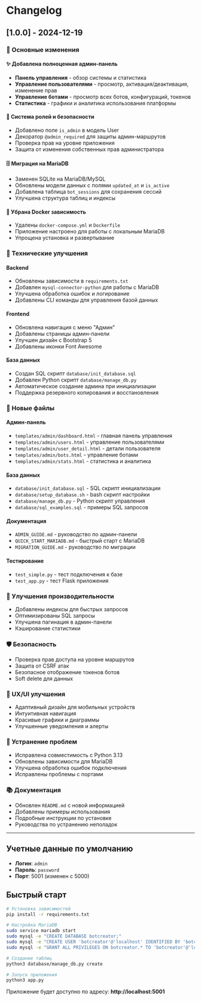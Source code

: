 # Changelog

## [1.0.0] - 2024-12-19

### 🎉 Основные изменения

#### ✨ Добавлена полноценная админ-панель
- **Панель управления** - обзор системы и статистика
- **Управление пользователями** - просмотр, активация/деактивация, изменение прав
- **Управление ботами** - просмотр всех ботов, конфигураций, токенов
- **Статистика** - графики и аналитика использования платформы

#### 🔐 Система ролей и безопасности
- Добавлено поле `is_admin` в модель User
- Декоратор `@admin_required` для защиты админ-маршрутов
- Проверка прав на уровне приложения
- Защита от изменения собственных прав администратора

#### 🗄️ Миграция на MariaDB
- Заменен SQLite на MariaDB/MySQL
- Обновлены модели данных с полями `updated_at` и `is_active`
- Добавлена таблица `bot_sessions` для сохранения сессий
- Улучшена структура таблиц и индексы

#### 🧹 Убрана Docker зависимость
- Удалены `docker-compose.yml` и `Dockerfile`
- Приложение настроено для работы с локальным MariaDB
- Упрощена установка и развертывание

### 🔧 Технические улучшения

#### Backend
- Обновлены зависимости в `requirements.txt`
- Добавлен `mysql-connector-python` для работы с MariaDB
- Улучшена обработка ошибок и логирование
- Добавлены CLI команды для управления базой данных

#### Frontend
- Обновлена навигация с меню "Админ"
- Добавлены страницы админ-панели
- Улучшен дизайн с Bootstrap 5
- Добавлены иконки Font Awesome

#### База данных
- Создан SQL скрипт `database/init_database.sql`
- Добавлен Python скрипт `database/manage_db.py`
- Автоматическое создание админа при инициализации
- Поддержка резервного копирования и восстановления

### 📁 Новые файлы

#### Админ-панель
- `templates/admin/dashboard.html` - главная панель управления
- `templates/admin/users.html` - управление пользователями
- `templates/admin/user_detail.html` - детали пользователя
- `templates/admin/bots.html` - управление ботами
- `templates/admin/stats.html` - статистика и аналитика

#### База данных
- `database/init_database.sql` - SQL скрипт инициализации
- `database/setup_database.sh` - bash скрипт настройки
- `database/manage_db.py` - Python скрипт управления
- `database/sql_examples.sql` - примеры SQL запросов

#### Документация
- `ADMIN_GUIDE.md` - руководство по админ-панели
- `QUICK_START_MARIADB.md` - быстрый старт с MariaDB
- `MIGRATION_GUIDE.md` - руководство по миграции

#### Тестирование
- `test_simple.py` - тест подключения к базе
- `test_app.py` - тест Flask приложения

### 🚀 Улучшения производительности

- Добавлены индексы для быстрых запросов
- Оптимизированы SQL запросы
- Улучшена пагинация в админ-панели
- Кэширование статистики

### 🛡️ Безопасность

- Проверка прав доступа на уровне маршрутов
- Защита от CSRF атак
- Безопасное отображение токенов ботов
- Soft delete для данных

### 📱 UX/UI улучшения

- Адаптивный дизайн для мобильных устройств
- Интуитивная навигация
- Красивые графики и диаграммы
- Улучшенные уведомления и алерты

### 🔧 Устранение проблем

- Исправлена совместимость с Python 3.13
- Обновлены зависимости для MariaDB
- Улучшена обработка ошибок подключения
- Исправлены проблемы с портами

### 📚 Документация

- Обновлен `README.md` с новой информацией
- Добавлены примеры использования
- Подробные инструкции по установке
- Руководства по устранению неполадок

---

## Учетные данные по умолчанию

- **Логин**: `admin`
- **Пароль**: `password`
- **Порт**: 5001 (изменен с 5000)

## Быстрый старт

```bash
# Установка зависимостей
pip install -r requirements.txt

# Настройка MariaDB
sudo service mariadb start
sudo mysql -e "CREATE DATABASE botcreator;"
sudo mysql -e "CREATE USER 'botcreator'@'localhost' IDENTIFIED BY 'botcreator123';"
sudo mysql -e "GRANT ALL PRIVILEGES ON botcreator.* TO 'botcreator'@'localhost';"

# Создание таблиц
python3 database/manage_db.py create

# Запуск приложения
python3 app.py
```

Приложение будет доступно по адресу: **http://localhost:5001**